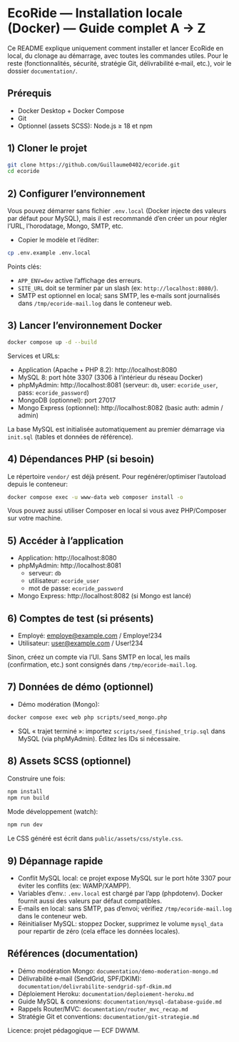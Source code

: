 # EcoRide — Installation locale (Docker) — Guide complet A → Z

Ce README explique uniquement comment installer et lancer EcoRide en local, du clonage au démarrage, avec toutes les commandes utiles. Pour le reste (fonctionnalités, sécurité, stratégie Git, délivrabilité e‑mail, etc.), voir le dossier `documentation/`.

## Prérequis

-   Docker Desktop + Docker Compose
-   Git
-   Optionnel (assets SCSS): Node.js ≥ 18 et npm

## 1) Cloner le projet

```bash
git clone https://github.com/Guillaume0402/ecoride.git
cd ecoride
```

## 2) Configurer l’environnement

Vous pouvez démarrer sans fichier `.env.local` (Docker injecte des valeurs par défaut pour MySQL), mais il est recommandé d’en créer un pour régler l’URL, l’horodatage, Mongo, SMTP, etc.

-   Copier le modèle et l’éditer:

```bash
cp .env.example .env.local
```

Points clés:

-   `APP_ENV=dev` active l’affichage des erreurs.
-   `SITE_URL` doit se terminer par un slash (ex: `http://localhost:8080/`).
-   SMTP est optionnel en local; sans SMTP, les e‑mails sont journalisés dans `/tmp/ecoride-mail.log` dans le conteneur web.

## 3) Lancer l’environnement Docker

```bash
docker compose up -d --build
```

Services et URLs:

-   Application (Apache + PHP 8.2): http://localhost:8080
-   MySQL 8: port hôte 3307 (3306 à l’intérieur du réseau Docker)
-   phpMyAdmin: http://localhost:8081 (serveur: `db`, user: `ecoride_user`, pass: `ecoride_password`)
-   MongoDB (optionnel): port 27017
-   Mongo Express (optionnel): http://localhost:8082 (basic auth: admin / admin)

La base MySQL est initialisée automatiquement au premier démarrage via `init.sql` (tables et données de référence).

## 4) Dépendances PHP (si besoin)

Le répertoire `vendor/` est déjà présent. Pour regénérer/optimiser l’autoload depuis le conteneur:

```bash
docker compose exec -u www-data web composer install -o
```

Vous pouvez aussi utiliser Composer en local si vous avez PHP/Composer sur votre machine.

## 5) Accéder à l’application

-   Application: http://localhost:8080
-   phpMyAdmin: http://localhost:8081
    -   serveur: `db`
    -   utilisateur: `ecoride_user`
    -   mot de passe: `ecoride_password`
-   Mongo Express: http://localhost:8082 (si Mongo est lancé)

## 6) Comptes de test (si présents)

-   Employé: employe@example.com / Employe!234
-   Utilisateur: user@example.com / User!234

Sinon, créez un compte via l’UI. Sans SMTP en local, les mails (confirmation, etc.) sont consignés dans `/tmp/ecoride-mail.log`.

## 7) Données de démo (optionnel)

-   Démo modération (Mongo):

```bash
docker compose exec web php scripts/seed_mongo.php
```

-   SQL « trajet terminé »: importez `scripts/seed_finished_trip.sql` dans MySQL (via phpMyAdmin). Éditez les IDs si nécessaire.

## 8) Assets SCSS (optionnel)

Construire une fois:

```bash
npm install
npm run build
```

Mode développement (watch):

```bash
npm run dev
```

Le CSS généré est écrit dans `public/assets/css/style.css`.

## 9) Dépannage rapide

-   Conflit MySQL local: ce projet expose MySQL sur le port hôte 3307 pour éviter les conflits (ex: WAMP/XAMPP).
-   Variables d’env.: `.env.local` est chargé par l’app (phpdotenv). Docker fournit aussi des valeurs par défaut compatibles.
-   E‑mails en local: sans SMTP, pas d’envoi; vérifiez `/tmp/ecoride-mail.log` dans le conteneur web.
-   Réinitialiser MySQL: stoppez Docker, supprimez le volume `mysql_data` pour repartir de zéro (cela efface les données locales).

## Références (documentation)

-   Démo modération Mongo: `documentation/demo-moderation-mongo.md`
-   Délivrabilité e‑mail (SendGrid, SPF/DKIM): `documentation/delivrabilite-sendgrid-spf-dkim.md`
-   Déploiement Heroku: `documentation/deploiement-heroku.md`
-   Guide MySQL & connexions: `documentation/mysql-database-guide.md`
-   Rappels Router/MVC: `documentation/router_mvc_recap.md`
-   Stratégie Git et conventions: `documentation/git-strategie.md`

Licence: projet pédagogique — ECF DWWM.
